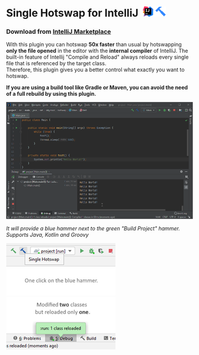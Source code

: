 # Single Hotswap for IntelliJ ![](.artwork/intellij.png)

### Download from [IntelliJ Marketplace](https://plugins.jetbrains.com/plugin/14832-single-hotswap)

With this plugin you can hotswap **50x faster** than usual by hotswapping **only the file opened** in the editor with
the **internal compiler** of IntelliJ. The built-in feature of Intellij "Compile and Reload" always reloads every single file that is referenced by the target
class.<br>
Therefore, this plugin gives you a better control what exactly you want to hotswap.

**If you are using a build tool like Gradle or Maven, you can avoid the need of a full rebuild by using this plugin.**

![Demo](.artwork/demo.gif)

*It will provide a blue hammer next to the green "Build Project" hammer.*<br>
*Supports Java, Kotlin and Groovy*

![Hotswap button](.artwork/hotswap_button.png)
![One reloaded](.artwork/one_reloaded.png)